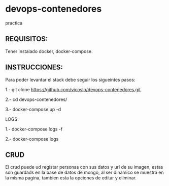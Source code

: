 # devops-contenedores
practica

REQUISITOS:
-----------
Tener instalado docker, docker-compose.


INSTRUCCIONES:
--------------
Para poder levantar el stack debe seguir los sigueintes pasos:

1.- git clone https://github.com/vicoslo/devops-contenedores.git

2.- cd devops-contenedores/

3.- docker-compose up -d

LOGS:

1.- docker-compose logs -f

2.- docker-compose logs


CRUD
-----
El crud puede ud registar personas con sus datos y url de su imagen, estas son guardads en la base de datos de mongo, al ser dinamico se muestra en la misma pagina, tambien esta la opciones de editar y eliminar.

